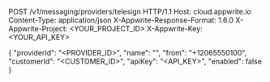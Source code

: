 POST /v1/messaging/providers/telesign HTTP/1.1
Host: cloud.appwrite.io
Content-Type: application/json
X-Appwrite-Response-Format: 1.6.0
X-Appwrite-Project: &lt;YOUR_PROJECT_ID&gt;
X-Appwrite-Key: &lt;YOUR_API_KEY&gt;

{
  "providerId": "<PROVIDER_ID>",
  "name": "<NAME>",
  "from": "+12065550100",
  "customerId": "<CUSTOMER_ID>",
  "apiKey": "<API_KEY>",
  "enabled": false
}
